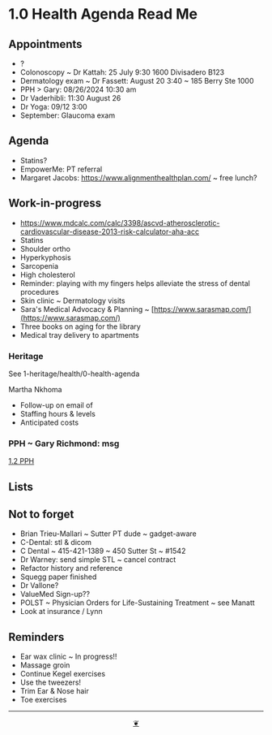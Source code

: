 # 1.0 Health Agenda Read Me

## Appointments

* ?
* Colonoscopy ~ Dr Kattah: 25 July 9:30 1600 Divisadero B123
* Dermatology exam ~ Dr Fassett: August 20 3:40 ~ 185 Berry Ste 1000
* PPH > Gary: 08/26/2024 10:30 am
* Dr Vaderhibli: 11:30 August 26
* Dr Yoga: 09/12 3:00
* September: Glaucoma exam

## Agenda

* Statins?
* EmpowerMe: PT referral
* Margaret Jacobs: https://www.alignmenthealthplan.com/ ~ free lunch?


## Work-in-progress

* https://www.mdcalc.com/calc/3398/ascvd-atherosclerotic-cardiovascular-disease-2013-risk-calculator-aha-acc
* Statins
* Shoulder ortho
* Hyperkyphosis
* Sarcopenia
* High cholesterol
* Reminder: playing with my fingers helps alleviate the stress of dental procedures
* Skin clinic ~ Dermatology visits
* Sara's Medical Advocacy & Planning ~ [https://www.sarasmap.com/](https://www.sarasmap.com/)
* Three books on aging for the library
* Medical tray delivery to apartments

### Heritage

See 1-heritage/health/0-health-agenda

Martha Nkhoma

* Follow-up on email of
* Staffing hours & levels
* Anticipated costs

### PPH ~ Gary Richmond: msg

<a href="" onclick="parent.location.hash=&quot;https://api.github.com/repos/theo-armour/agenda/contents/1-health/2-pph.md&quot;">1.2 PPH</a>

## Lists

## Not to forget

* Brian Trieu-Mallari ~ Sutter PT dude ~ gadget-aware
* C-Dental: stl & dicom
* C Dental ~ 415-421-1389 ~ 450 Sutter St ~ #1542
* Dr Warney: send simple STL ~ cancel contract
* Refactor history and reference
* Squegg paper finished
* Dr Vallone?
* ValueMed Sign-up??
* POLST ~ Physician Orders for Life-Sustaining Treatment ~ see Manatt
* Look at insurance / Lynn

## Reminders

* Ear wax clinic ~ In progress!!
* Massage groin
* Continue Kegel exercises
* Use the tweezers!
* Trim Ear & Nose hair
* Toe exercises

***

<center title="Hello! Click me to go up to the top"><a class="aDingbat" href="javascript:window.scrollTo(0,0);">❦</a></center>